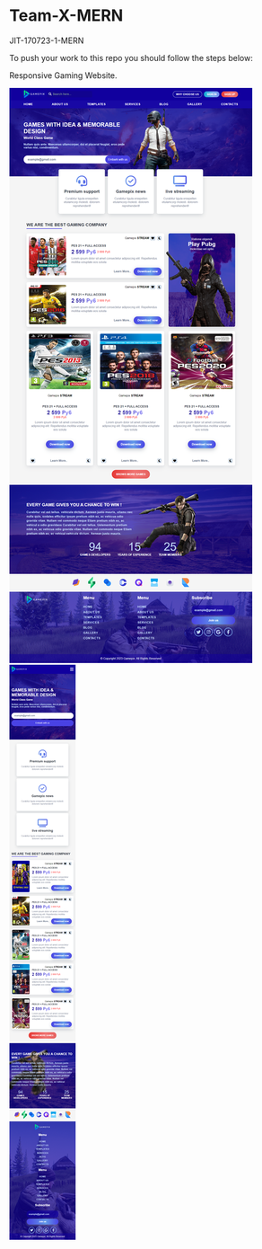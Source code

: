 # Team-X-MERN

JIT-170723-1-MERN

To push your work to this repo you should follow the steps below:

Responsive Gaming Website.

![Alt text](./images/app-screenshot.png 'Gaming website')
![Alt text](./images/app-screenshot-mobile-vr.png 'Gaming website mobile version')
